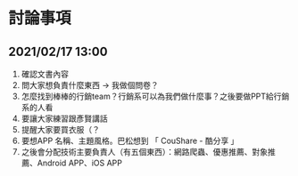 # 討論事項

## 2021/02/17 13:00
1. 確認文書內容
2. 問大家想負責什麼東西 → 我做個問卷？
3. 怎麼找到棒棒的行銷team？行銷系可以為我們做什麼事？之後要做PPT給行銷系的人看
4. 要讓大家練習跟彥賢講話
5. 提醒大家要買衣服（？
6. 要想APP 名稱、主題風格。巴松想到 「 CouShare - 酷分享 」 
7. 之後會分配技術主要負責人（有五個東西）：網路爬蟲、優惠推薦、對象推薦、Android APP、iOS APP